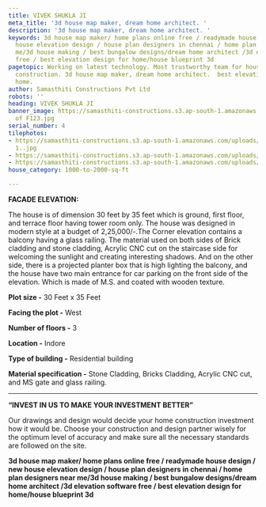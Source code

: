 ```yaml
---
title: VIVEK SHUKLA JI
meta_title: '3d house map maker, dream home architect. '
description: '3d house map maker, dream home architect. '
keywords: 3d house map maker/ home plans online free / readymade house design / new
  house elevation design / house plan designers in chennai / home plan designers near
  me/3d house making / best bungalow designs/dream home architect /3d elevation software
  free / best elevation design for home/house blueprint 3d
pagetopic: Working on latest technology. Most trustworthy team for house c& building
  construction. 3d house map maker, dream home architect.  best elevation design for
  home.
author: Samasthiti Constructions Pvt Ltd
robots: ''
heading: VIVEK SHUKLA JI
banner_image: https://samasthiti-constructions.s3.ap-south-1.amazonaws.com/uploads/Copy
  of F123.jpg
serial_number: 4
tilephotos:
- https://samasthiti-constructions.s3.ap-south-1.amazonaws.com/uploads/khushi option
  1..jpg
- https://samasthiti-constructions.s3.ap-south-1.amazonaws.com/uploads/Copy of F234.jpg
- https://samasthiti-constructions.s3.ap-south-1.amazonaws.com/uploads/Copy of F123.jpg
house_category: 1000-to-2000-sq-ft

---
```

**FACADE ELEVATION:**

The house is of dimension 30 feet by 35 feet which is ground, first floor, and terrace floor having tower room only. The house was designed in modern style at a budget of 2,25,000/-.The Corner elevation contains a balcony having a glass railing. The material used on both sides of Brick cladding and stone cladding, Acrylic CNC cut on the staircase side for welcoming the sunlight and creating interesting shadows. And on the other side, there is a projected planter box that is high lighting the balcony, and the house have two main entrance for car parking on the front side of the elevation. Which is made of M.S. and coated with wooden texture.

**Plot size -** 30 Feet x 35 Feet

**Facing the plot -** West

**Number of floors -** 3

**Location -** Indore

**Type of building -** Residential building

**Material specification -** Stone Cladding, Bricks Cladding, Acrylic CNC cut, and MS gate and glass railing.

***

**“INVEST IN US TO MAKE YOUR INVESTMENT BETTER”**

Our drawings and design would decide your home construction investment how it would be. Choose your construction and design partner wisely for the optimum level of accuracy and make sure all the necessary standards are followed on the site.

**3d house map maker/ home plans online free / readymade house design / new house elevation design / house plan designers in chennai / home plan designers near me/3d house making / best bungalow designs/dream home architect /3d elevation software free / best elevation design for home/house blueprint 3d**